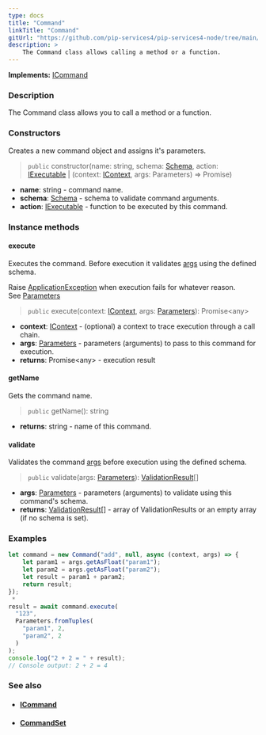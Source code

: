 ```yaml
---
type: docs
title: "Command"
linkTitle: "Command"
gitUrl: "https://github.com/pip-services4/pip-services4-node/tree/main/pip-services4-rpc-node"
description: > 
    The Command class allows calling a method or a function.
---
```


**Implements:** [ICommand](../icommand)

### Description

The Command class allows you to call a method or a function.

### Constructors

Creates a new command object and assigns it's parameters.

> `public` constructor(name: string, schema: [Schema](../../../data/validate/schema), action: [IExecutable](../../run/iexecutable) | (context: [IContext](../../../components/context/icontext), args: Parameters) => Promise<any>)

- **name**: string - command name.
- **schema**: [Schema](../../../data/validate/schema) - schema to validate command arguments.
- **action**:  [IExecutable](../../../components/exec/iexecutable) - function to be executed by this command.

### Instance methods

#### execute
Executes the command. Before execution it validates [args](../../../components/exec/parameters) using the defined schema.

Raise [ApplicationException](../../../commons/errors/application_exception) when execution fails for whatever reason.  
See [Parameters](../../run/parameters)

> `public` execute(context: [IContext](../../../components/context/icontext), args: [Parameters](../../../components/exec/parameters)): Promise\<any\>

- **context**: [IContext](../../../components/context/icontext) - (optional) a context to trace execution through a call chain.
- **args**: [Parameters](../../../components/exec/parameters) - parameters (arguments) to pass to this command for execution.
- **returns**: Promise\<any\> - execution result

#### getName
Gets the command name.

> `public` getName(): string

- **returns**: string - name of this command. 

#### validate
Validates the command [args](../../../components/exec/parameters) before execution using the defined schema.

> `public` validate(args: [Parameters](../../../components/exec/parameters)): [ValidationResult](../../../data/validate/validation_result)[]

- **args**: [Parameters](../../run/parameters) - parameters (arguments) to validate using this command's schema.
- **returns**: [ValidationResult](../../../data/validate/validation_result)[] - array of ValidationResults or an empty array (if no schema is set).

### Examples

```typescript
let command = new Command("add", null, async (context, args) => {
    let param1 = args.getAsFloat("param1");
    let param2 = args.getAsFloat("param2");
    let result = param1 + param2;
    return result;
});
 *     
result = await command.execute(
  "123",
  Parameters.fromTuples(
    "param1", 2,
    "param2", 2
  )
);
console.log("2 + 2 = " + result);
// Console output: 2 + 2 = 4

```

### See also
- #### [ICommand](../icommand)
- #### [CommandSet](../command_set) 
